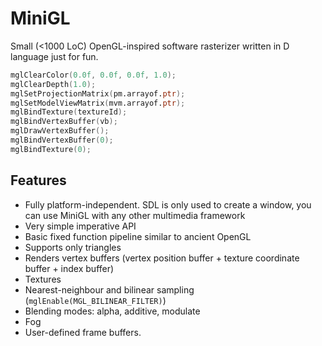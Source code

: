 # MiniGL
Small (<1000 LoC) OpenGL-inspired software rasterizer written in D language just for fun.

```d
mglClearColor(0.0f, 0.0f, 0.0f, 1.0);
mglClearDepth(1.0);
mglSetProjectionMatrix(pm.arrayof.ptr);
mglSetModelViewMatrix(mvm.arrayof.ptr);
mglBindTexture(textureId);
mglBindVertexBuffer(vb);
mglDrawVertexBuffer();
mglBindVertexBuffer(0);
mglBindTexture(0);
```

## Features
- Fully platform-independent. SDL is only used to create a window, you can use MiniGL with any other multimedia framework
- Very simple imperative API
- Basic fixed function pipeline similar to ancient OpenGL
- Supports only triangles
- Renders vertex buffers (vertex position buffer + texture coordinate buffer + index buffer)
- Textures
- Nearest-neighbour and bilinear sampling (`mglEnable(MGL_BILINEAR_FILTER)`)
- Blending modes: alpha, additive, modulate
- Fog
- User-defined frame buffers.
